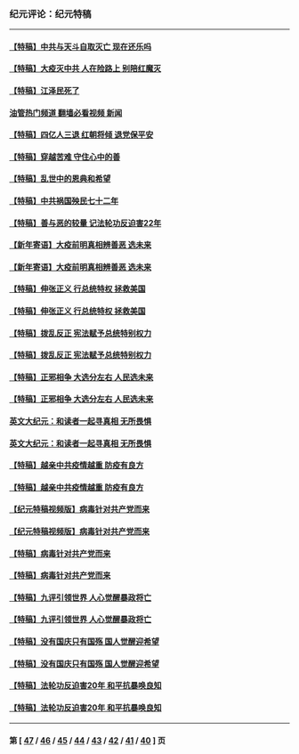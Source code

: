 ### 纪元评论：纪元特稿
---
#### [【特稿】中共与天斗自取灭亡 现在还乐吗](../../pages/nsc424/n13897482.md?02010330) 
#### [【特稿】大疫灭中共 人在险路上 别陪红魔灭](../../pages/nsc424/n13890697.md?02010330) 
#### [【特稿】江泽民死了](../../pages/nsc424/n13876300.md?02010330) 
#### [油管热门频道 翻墙必看视频 新闻](ok?02010330)
#### [【特稿】四亿人三退 红朝将倾 退党保平安](../../pages/nsc424/n13794378.md?02010330) 
#### [【特稿】穿越苦难 守住心中的善](../../pages/nsc424/n13784979.md?02010330) 
#### [【特稿】乱世中的恩典和希望](../../pages/nsc424/n13734687.md?02010330) 
#### [【特稿】中共祸国殃民七十二年](../../pages/nsc424/n13272607.md?02010330) 
#### [【特稿】善与恶的较量 记法轮功反迫害22年](../../pages/nsc424/n13086597.md?02010330) 
#### [【新年寄语】大疫前明真相辨善恶 选未来](../../pages/nsc424/n12660855.md?02010330) 
#### [【新年寄语】大疫前明真相辨善恶 选未来](../../pages/nsc424/n12660855.md?02010330) 
#### [【特稿】伸张正义 行总统特权 拯救美国](../../pages/nsc424/n12616806.md?02010330) 
#### [【特稿】伸张正义 行总统特权 拯救美国](../../pages/nsc424/n12616806.md?02010330) 
#### [【特稿】拨乱反正 宪法赋予总统特别权力](../../pages/nsc424/n12598306.md?02010330) 
#### [【特稿】拨乱反正 宪法赋予总统特别权力](../../pages/nsc424/n12598306.md?02010330) 
#### [【特稿】正邪相争 大选分左右 人民选未来](../../pages/nsc424/n12545208.md?02010330) 
#### [【特稿】正邪相争 大选分左右 人民选未来](../../pages/nsc424/n12545208.md?02010330) 
#### [英文大纪元：和读者一起寻真相 无所畏惧](../../pages/nsc424/n12542027.md?02010330) 
#### [英文大纪元：和读者一起寻真相 无所畏惧](../../pages/nsc424/n12542027.md?02010330) 
#### [【特稿】越亲中共疫情越重 防疫有良方](../../pages/nsc424/n12042989.md?02010330) 
#### [【特稿】越亲中共疫情越重 防疫有良方](../../pages/nsc424/n12042989.md?02010330) 
#### [【纪元特稿视频版】病毒针对共产党而来](../../pages/nsc424/n11977328.md?02010330) 
#### [【纪元特稿视频版】病毒针对共产党而来](../../pages/nsc424/n11977328.md?02010330) 
#### [【特稿】病毒针对共产党而来](../../pages/nsc424/n11928818.md?02010330) 
#### [【特稿】病毒针对共产党而来](../../pages/nsc424/n11928818.md?02010330) 
#### [【特稿】九评引领世界 人心觉醒暴政将亡](../../pages/nsc424/n11660496.md?02010330) 
#### [【特稿】九评引领世界 人心觉醒暴政将亡](../../pages/nsc424/n11660496.md?02010330) 
#### [【特稿】没有国庆只有国殇 国人觉醒迎希望](../../pages/nsc424/n11549354.md?02010330) 
#### [【特稿】没有国庆只有国殇 国人觉醒迎希望](../../pages/nsc424/n11549354.md?02010330) 
#### [【特稿】法轮功反迫害20年 和平抗暴唤良知](../../pages/nsc424/n11389135.md?02010330) 
#### [【特稿】法轮功反迫害20年 和平抗暴唤良知](../../pages/nsc424/n11389135.md?02010330) 

---
#### 第 [ [47](./47.md?02010330) / [46](./46.md?02010330) / [45](./45.md?02010330) / [44](./44.md?02010330) / [43](./43.md?02010330) / [42](./42.md?02010330) / [41](./41.md?02010330) / [40](./40.md?02010330) ] 页
